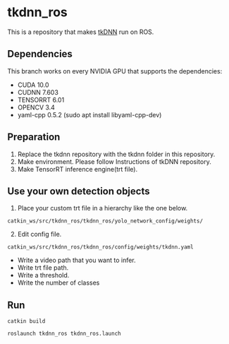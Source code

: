 # tkdnn_ros
This is a repository that makes [tkDNN](https://github.com/ceccocats/tkDNN) run on ROS.

## Dependencies
This branch works on every NVIDIA GPU that supports the dependencies:
- CUDA 10.0
- CUDNN 7.603
- TENSORRT 6.01
- OPENCV 3.4
- yaml-cpp 0.5.2 (sudo apt install libyaml-cpp-dev)

## Preparation
1. Replace the tkdnn repository with the tkdnn folder in this repository.
2. Make environment. Please follow Instructions of tkDNN repository.
3. Make TensorRT inference engine(trt file).


## Use your own detection objects
1. Place your custom trt file in a hierarchy like the one below.
```
catkin_ws/src/tkdnn_ros/tkdnn_ros/yolo_network_config/weights/
```
2. Edit config file.
```
catkin_ws/src/tkdnn_ros/tkdnn_ros/config/weights/tkdnn.yaml
```
- Write a video path that you want to infer.
- Write trt file path.
- Write a threshold.
- Write the number of classes


## Run
```
catkin build
```
```
roslaunch tkdnn_ros tkdnn_ros.launch
```
